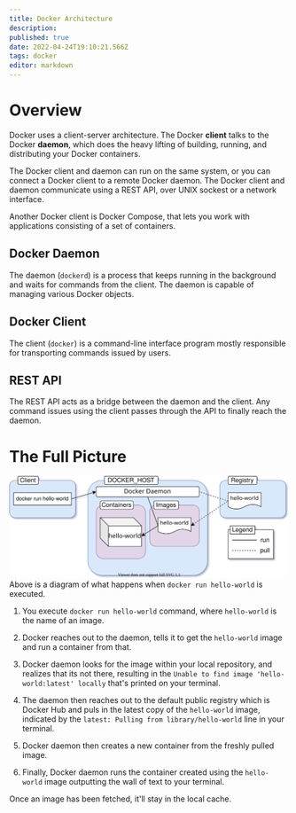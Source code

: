 ```yaml
---
title: Docker Architecture
description: 
published: true
date: 2022-04-24T19:10:21.566Z
tags: docker
editor: markdown
---
```


# Overview
Docker uses a client-server architecture. The Docker **client** talks to the Docker **daemon**, which does the heavy lifting of building, running, and distributing your Docker containers. 

The Docker client and daemon can run on the same system, or you can connect a Docker client to a remote Docker daemon. The Docker client and daemon communicate using a REST API, over UNIX sockest or a network interface. 

Another Docker client is Docker Compose, that lets you work with applications consisting of a set of containers.

## Docker Daemon
The daemon (`dockerd`) is a process that keeps running in the background and waits for commands from the client. The daemon is capable of managing various Docker objects.

## Docker Client
The client (`docker`) is a command-line interface program mostly responsible for transporting commands issued by users. 

## REST API
The REST API acts as a bridge between the daemon and the client. Any command issues using the client passes through the API to finally reach the daemon. 

# The Full Picture
![docker-run-hello-world.svg](/docker-run-hello-world.svg)
Above is a diagram of what happens when `docker run hello-world` is executed. 

1. You execute `docker run hello-world` command, where `hello-world` is the name of an image.

2. Docker reaches out to the daemon, tells it to get the `hello-world` image and run a container from that.

3. Docker daemon looks for the image within your local repository, and realizes that its not there, resulting in the `Unable to find image 'hello-world:latest' locally` that's printed on your terminal.

4. The daemon then reaches out to the default public registry which is Docker Hub and puls in the latest copy of the `hello-world` image, indicated by the `latest: Pulling from library/hello-world` line in your terminal.

5. Docker daemon then creates a new container from the freshly pulled image.

6. Finally, Docker daemon runs the container created using the `hello-world` image outputting the wall of text to your terminal.

Once an image has been fetched, it'll stay in the local cache.